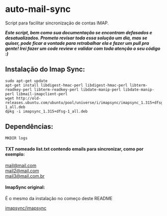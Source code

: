 # auto-mail-sync
Script para facilitar sincronização de contas IMAP.

***Este script, bem como sua documentação se encontram defasados e desatualizados. Prometo revisar toda essa solução um dia, mas se quiser, pode ficar a vontade para retrabalhar ela e fazer um pull pra gente! Irei fazer um code review e validar com toda atenção o seu código :)***

## Instalação do Imap Sync:

``` console
sudo apt-get update
apt-get install libdigest-hmac-perl libdigest-hmac-perl libterm-readkey-perl libterm-readkey-perl libdate-manip-perl libdate-manip-perl libmail-imapclient-perl
wget http://old-releases.ubuntu.com/ubuntu/pool/universe/i/imapsync/imapsync_1.315+dfsg-1_all.deb
dpkg -i imapsync_1.315+dfsg-1_all.deb

```



## Dependências:

``` console
MKDIR logs
```

#### TXT nomeado list.txt contendo emails para sincronizar, como por exemplo:

mail@mail.com<br>
mail2@mail.com<br>
mail3@mail.com.br<br>

#### ImapSync original:

É o mesmo da instalação no começo deste README

[imapsync/imapsync](https://github.com/imapsync/imapsync)
